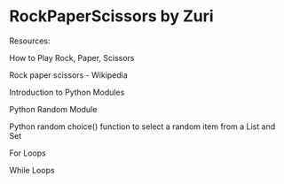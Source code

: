 # RockPaperScissors by Zuri

Resources:

How to Play Rock, Paper, Scissors

Rock paper scissors - Wikipedia 

Introduction to Python Modules 

Python Random Module

Python random choice() function to select a random item from a List and Set 

For Loops 

While Loops


